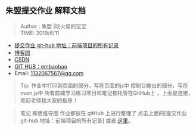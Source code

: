 ## 朱盟提交作业 解释文档

> Author : 朱盟 |吃火星的宝宝  
> TIME: 2019/6/11  

- [提交作业 git-hub 地址：前端项目的所有记录](https://github.com/embaobao/webstudy.git)
- [博客园](https://www.cnblogs.com/embaobao/)
- [CSDN](https://blog.csdn.net/embaobao)
- [GIT HUB：embaobao](https://github.com/embaobao/EM)
- Email: 1132067567@qq.com

> Tip: 作业中打印到页面的部分，写在页面的js中
> 控制台输出的部分，写在main.js中 
> 所有前端学习练习项目和笔记都托管在GitHub上 ，上面是连接，欢迎老师和大家的指导！

> 笔记 和思维导图 作业都放在 gitHub 上进行整理了  点击上面的[提交作业 git-hub 地址：前端项目的所有记录]   或者 [这里](https://github.com/embaobao/webstudy.git)。